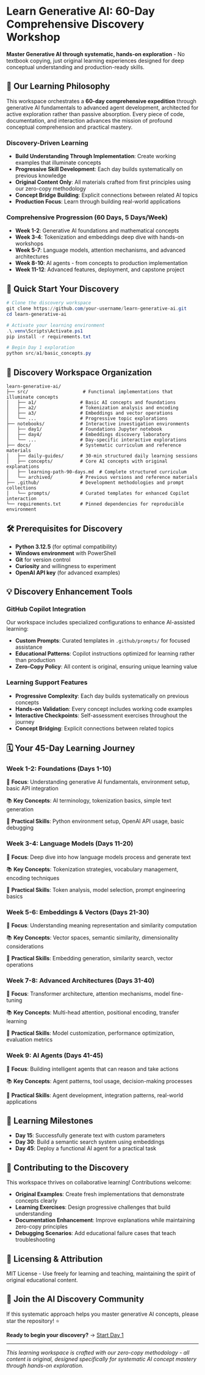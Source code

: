 # Learn Generative AI: 60-Day Comprehensive Discovery Workshop

**Master Generative AI through systematic, hands-on exploration** - No textbook copying, just original learning experiences designed for deep conceptual understanding and production-ready skills.

## 🌟 Our Learning Philosophy

This workspace orchestrates a **60-day comprehensive expedition** through generative AI fundamentals to advanced agent development, architected for active exploration rather than passive absorption. Every piece of code, documentation, and interaction advances the mission of profound conceptual comprehension and practical mastery.

### Discovery-Driven Learning

- **Build Understanding Through Implementation**: Create working examples that illuminate concepts
- **Progressive Skill Development**: Each day builds systematically on previous knowledge
- **Original Content Only**: All materials crafted from first principles using our zero-copy methodology
- **Concept Bridge Building**: Explicit connections between related AI topics
- **Production Focus**: Learn through building real-world applications

### Comprehensive Progression (60 Days, 5 Days/Week)

- **Week 1-2**: Generative AI foundations and mathematical concepts
- **Week 3-4**: Tokenization and embeddings deep dive with hands-on workshops
- **Week 5-7**: Language models, attention mechanisms, and advanced architectures
- **Week 8-10**: AI agents - from concepts to production implementation
- **Week 11-12**: Advanced features, deployment, and capstone project

## 🚀 Quick Start Your Discovery

```powershell
# Clone the discovery workspace
git clone https://github.com/your-username/learn-generative-ai.git
cd learn-generative-ai

# Activate your learning environment
.\.venv\Scripts\Activate.ps1
pip install -r requirements.txt

# Begin Day 1 exploration
python src/a1/basic_concepts.py
```

## 📁 Discovery Workspace Organization

```text
learn-generative-ai/
├── src/                    # Functional implementations that illuminate concepts
│   ├── a1/                # Basic AI concepts and foundations
│   ├── a2/                # Tokenization analysis and encoding  
│   ├── a3/                # Embeddings and vector operations
│   └── ...                # Progressive topic explorations
├── notebooks/             # Interactive investigation environments
│   ├── day1/              # Foundations Jupyter notebook
│   ├── day4/              # Embeddings discovery laboratory
│   └── ...                # Day-specific interactive explorations
├── docs/                  # Systematic curriculum and reference materials
│   ├── daily-guides/      # 30-min structured daily learning sessions
│   ├── concepts/          # Core AI concepts with original explanations
│   ├── learning-path-90-days.md  # Complete structured curriculum
│   └── archived/          # Previous versions and reference materials
├── .github/               # Development methodologies and prompt collections
│   └── prompts/           # Curated templates for enhanced Copilot interaction
└── requirements.txt       # Pinned dependencies for reproducible environment
```

## 🛠️ Prerequisites for Discovery

- **Python 3.12.5** (for optimal compatibility)
- **Windows environment** with PowerShell
- **Git** for version control
- **Curiosity** and willingness to experiment
- **OpenAI API key** (for advanced examples)

## 💡 Discovery Enhancement Tools

### GitHub Copilot Integration

Our workspace includes specialized configurations to enhance AI-assisted learning:

- **Custom Prompts**: Curated templates in `.github/prompts/` for focused assistance
- **Educational Patterns**: Copilot instructions optimized for learning rather than production
- **Zero-Copy Policy**: All content is original, ensuring unique learning value

### Learning Support Features

- **Progressive Complexity**: Each day builds systematically on previous concepts
- **Hands-on Validation**: Every concept includes working code examples
- **Interactive Checkpoints**: Self-assessment exercises throughout the journey
- **Concept Bridging**: Explicit connections between related topics

## 🗓️ Your 45-Day Learning Journey

### Week 1-2: Foundations (Days 1-10)

🎯 **Focus**: Understanding generative AI fundamentals, environment setup, basic API integration

📚 **Key Concepts**: AI terminology, tokenization basics, simple text generation

🔧 **Practical Skills**: Python environment setup, OpenAI API usage, basic debugging

### Week 3-4: Language Models (Days 11-20)

🎯 **Focus**: Deep dive into how language models process and generate text

📚 **Key Concepts**: Tokenization strategies, vocabulary management, encoding techniques

🔧 **Practical Skills**: Token analysis, model selection, prompt engineering basics

### Week 5-6: Embeddings & Vectors (Days 21-30)

🎯 **Focus**: Understanding meaning representation and similarity computation

📚 **Key Concepts**: Vector spaces, semantic similarity, dimensionality considerations

🔧 **Practical Skills**: Embedding generation, similarity search, vector operations

### Week 7-8: Advanced Architectures (Days 31-40)

🎯 **Focus**: Transformer architecture, attention mechanisms, model fine-tuning

📚 **Key Concepts**: Multi-head attention, positional encoding, transfer learning

🔧 **Practical Skills**: Model customization, performance optimization, evaluation metrics

### Week 9: AI Agents (Days 41-45)

🎯 **Focus**: Building intelligent agents that can reason and take actions

📚 **Key Concepts**: Agent patterns, tool usage, decision-making processes

🔧 **Practical Skills**: Agent development, integration patterns, real-world applications

## 🎯 Learning Milestones

- **Day 15**: Successfully generate text with custom parameters
- **Day 30**: Build a semantic search system using embeddings
- **Day 45**: Deploy a functional AI agent for a practical task

## 🤝 Contributing to the Discovery

This workspace thrives on collaborative learning! Contributions welcome:

- **Original Examples**: Create fresh implementations that demonstrate concepts clearly
- **Learning Exercises**: Design progressive challenges that build understanding
- **Documentation Enhancement**: Improve explanations while maintaining zero-copy principles
- **Debugging Scenarios**: Add educational failure cases that teach troubleshooting

## 📜 Licensing & Attribution

MIT License - Use freely for learning and teaching, maintaining the spirit of original educational content.

## 🌟 Join the AI Discovery Community

If this systematic approach helps you master generative AI concepts, please star the repository! ⭐

**Ready to begin your discovery?** → [Start Day 1](docs/learning-path-90-days.md#week-1--generative-ai-introduction-days-15)

---

*This learning workspace is crafted with our zero-copy methodology - all content is original, designed specifically for systematic AI concept mastery through hands-on exploration.*
